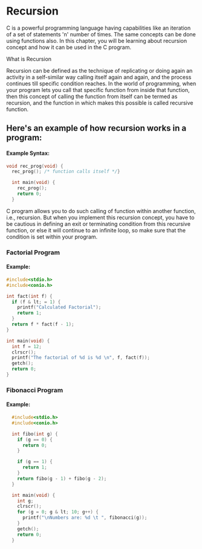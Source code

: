 # Recursion

C is a powerful programming language having capabilities like an iteration of a set of statements 'n' number of times. The same concepts can be done using functions also. In this chapter, you will be learning about recursion concept and how it can be used in the C program.

What is Recursion

Recursion can be defined as the technique of replicating or doing again an activity in a self-similar way calling itself again and again, and the process continues till specific condition reaches. In the world of programming, when your program lets you call that specific function from inside that function, then this concept of calling the function from itself can be termed as recursion, and the function in which makes this possible is called recursive function.

## Here's an example of how recursion works in a program:

#### Example Syntax:

```c
void rec_prog(void) {
  rec_prog(); /* function calls itself */}

  int main(void) {
    rec_prog();
    return 0;
  }
```

C program allows you to do such calling of function within another function, i.e., recursion. But when you implement this recursion concept, you have to be cautious in defining an exit or terminating condition from this recursive function, or else it will continue to an infinite loop, so make sure that the condition is set within your program.

### Factorial Program

#### Example:

```c
#include<stdio.h>
#include<conio.h>

int fact(int f) {
  if (f & lt; = 1) {
    printf("Calculated Factorial");
    return 1;
  }
  return f * fact(f - 1);
}

int main(void) {
  int f = 12;
  clrscr();
  printf("The factorial of %d is %d \n", f, fact(f));
  getch();
  return 0;
}
```

### Fibonacci Program

#### Example:

```c
  #include<stdio.h>
  #include<conio.h>

  int fibo(int g) {
    if (g == 0) {
      return 0;
    }

    if (g == 1) {
      return 1;
    }
    return fibo(g - 1) + fibo(g - 2);
  }

  int main(void) {
    int g;
    clrscr();
    for (g = 0; g & lt; 10; g++) {
      printf("\nNumbers are: %d \t ", fibonacci(g));
    }
    getch();
    return 0;
  }
```

